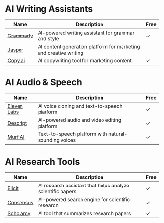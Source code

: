 # AI Writing Assistants

| Name | Description | Free |
|------|-------------|------|
| [Grammarly](https://www.grammarly.com) | AI-powered writing assistant for grammar and style | ✓ |
| [Jasper](https://www.jasper.ai) | AI content generation platform for marketing and creative writing | |
| [Copy.ai](https://www.copy.ai) | AI copywriting tool for marketing content | ✓ |

# AI Audio & Speech

| Name | Description | Free |
|------|-------------|------|
| [Eleven Labs](https://elevenlabs.io) | AI voice cloning and text-to-speech platform | ✓ |
| [Descript](https://www.descript.com) | AI-powered audio and video editing platform | ✓ |
| [Murf AI](https://murf.ai) | Text-to-speech platform with natural-sounding voices | ✓ |

# AI Research Tools

| Name | Description | Free |
|------|-------------|------|
| [Elicit](https://elicit.org) | AI research assistant that helps analyze scientific papers | ✓ |
| [Consensus](https://consensus.app) | AI-powered search engine for scientific research | ✓ |
| [Scholarcy](https://www.scholarcy.com) | AI tool that summarizes research papers | ✓ |
